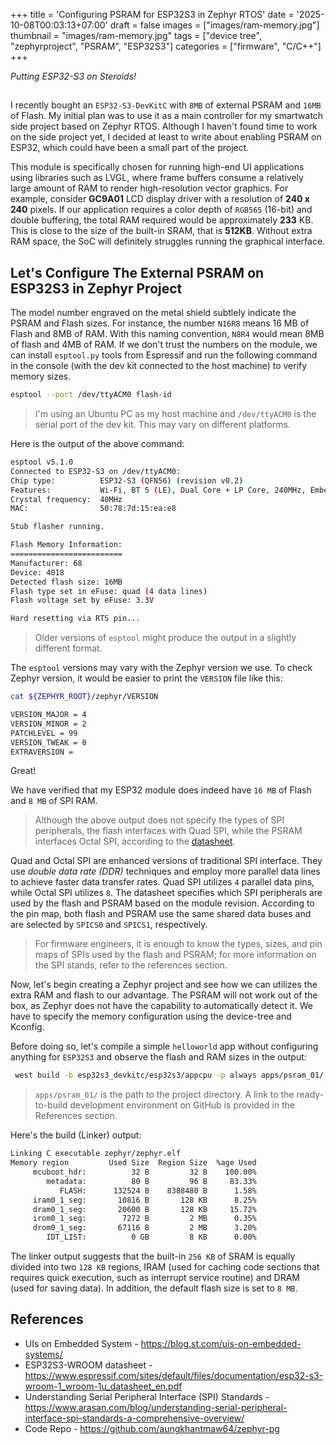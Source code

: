 +++
title = 'Configuring PSRAM for ESP32S3 in Zephyr RTOS'
date = '2025-10-08T00:03:13+07:00'
draft = false
images = ["images/ram-memory.jpg"]
thumbnail = "images/ram-memory.jpg"
tags = ["device tree", "zephyrproject", "PSRAM", "ESP32S3"]
categories = ["firmware", "C/C++"]
+++

_Putting ESP32-S3 on Steroids!_

## <!--more-->

I recently bought an `ESP32-S3-DevKitC` with `8MB` of external PSRAM and `16MB` of Flash.
My initial plan was to use it as a main controller for my smartwatch side project based on Zephyr RTOS.
Although I haven't found time to work on the side project yet, I decided at least to write about enabling PSRAM on ESP32, which could have been a small part of the project.

This module is specifically chosen for running high-end UI applications using libraries such as LVGL, where frame buffers consume a relatively large amount of RAM to render high-resolution vector graphics.
For example, consider **GC9A01** LCD display driver with a resolution of **240 x 240** pixels. If our application requires a color depth of `RGB565` (16-bit) and double buffering, the total RAM required would be approximately **233** KB. This is close to the size of the built-in SRAM, that is **512KB**. Without extra RAM space, the SoC will definitely struggles running the graphical interface.

## Let's Configure The External PSRAM on ESP32S3 in Zephyr Project

The model number engraved on the metal shield subtlely indicate the PSRAM and Flash sizes.
For instance, the number `N16R8` means 16 MB of Flash and 8MB of RAM. With this naming convention, `N8R4` would mean 8MB of flash and 4MB of RAM.
If we don't trust the numbers on the module, we can install `esptool.py` tools from Espressif and run the following command in the console (with the dev kit connected to the host machine) to verify memory sizes.

```bash
esptool --port /dev/ttyACM0 flash-id
```

> I'm using an Ubuntu PC as my host machine and `/dev/ttyACM0` is the serial port of the dev kit. This may vary on different platforms.

Here is the output of the above command:

```bash
esptool v5.1.0
Connected to ESP32-S3 on /dev/ttyACM0:
Chip type:          ESP32-S3 (QFN56) (revision v0.2)
Features:           Wi-Fi, BT 5 (LE), Dual Core + LP Core, 240MHz, Embedded PSRAM 8MB (AP_3v3)
Crystal frequency:  40MHz
MAC:                50:78:7d:15:ea:e8

Stub flasher running.

Flash Memory Information:
=========================
Manufacturer: 68
Device: 4018
Detected flash size: 16MB
Flash type set in eFuse: quad (4 data lines)
Flash voltage set by eFuse: 3.3V

Hard resetting via RTS pin...
```

> Older versions of `esptool` might produce the output in a slightly different format.

The `esptool` versions may vary with the Zephyr version we use. To check Zephyr version, it would be easier to print the `VERSION` file like this:

```bash
cat ${ZEPHYR_ROOT}/zephyr/VERSION

VERSION_MAJOR = 4
VERSION_MINOR = 2
PATCHLEVEL = 99
VERSION_TWEAK = 0
EXTRAVERSION =
```

Great!

We have verified that my ESP32 module does indeed have `16 MB` of Flash and `8 MB` of SPI RAM.

> Although the above output does not specify the types of SPI peripherals, the flash interfaces with Quad SPI, while the PSRAM interfaces Octal SPI, according to the [datasheet](https://www.espressif.com/sites/default/files/documentation/esp32-s3-wroom-1_wroom-1u_datasheet_en.pdf).

Quad and Octal SPI are enhanced versions of traditional SPI interface.
They use _double data rate (DDR)_ techniques and employ more parallel data lines to achieve faster data transfer rates.
Quad SPI utilizes `4` parallel data pins, while Octal SPI utilizes `8`.
The datasheet specifies which SPI peripherals are used by the flash and PSRAM based on the module revision.
According to the pin map, both flash and PSRAM use the same shared data buses and are selected by `SPICS0` and `SPICS1`, respectively.

> For firmware engineers, it is enough to know the types, sizes, and pin maps of SPIs used by the flash and PSRAM; for more information on the SPI stands, refer to the references section.

Now, let's begin creating a Zephyr project and see how we can utilizes the extra RAM and flash to our advantage.
The PSRAM will not work out of the box, as Zephyr does not have the capability to automatically detect it.
We have to specify the memory configuration using the device-tree and Kconfig.

Before doing so, let's compile a simple `helloworld` app without configuring anything for `ESP32S3` and observe the flash and RAM sizes in the output:

```bash
 west build -b esp32s3_devkitc/esp32s3/appcpu -p always apps/psram_01/
```

> `apps/psram_01/` is the path to the project directory. A link to the ready-to-build development environment on GitHub is provided in the References section.

Here's the build (Linker) output:

```bash
Linking C executable zephyr/zephyr.elf
Memory region         Used Size  Region Size  %age Used
     mcuboot_hdr:          32 B         32 B    100.00%
        metadata:          80 B         96 B     83.33%
           FLASH:      132524 B    8388480 B      1.58%
     iram0_1_seg:       10816 B       128 KB      8.25%
     dram0_1_seg:       20600 B       128 KB     15.72%
     irom0_1_seg:        7272 B         2 MB      0.35%
     drom0_1_seg:       67116 B         2 MB      3.20%
        IDT_LIST:          0 GB         8 KB      0.00%
```

The linker output suggests that the built-in `256 KB` of SRAM is equally divided into two `128 KB` regions, IRAM (used for caching code sections that requires quick execution, such as interrupt service routine) and DRAM (used for saving data).
In addition, the default flash size is set to `8 MB`.

## References

- UIs on Embedded System - <https://blog.st.com/uis-on-embedded-systems/>
- ESP32S3-WROOM datasheet - <https://www.espressif.com/sites/default/files/documentation/esp32-s3-wroom-1_wroom-1u_datasheet_en.pdf>
- Understanding Serial Peripheral Interface (SPI) Standards - <https://www.arasan.com/blog/understanding-serial-peripheral-interface-spi-standards-a-comprehensive-overview/>
- Code Repo - <https://github.com/aungkhantmaw64/zephyr-pg>
